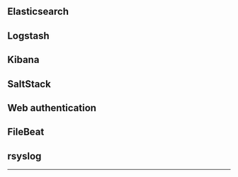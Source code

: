 ## Elasticsearch

## Logstash

## Kibana

## SaltStack

## Web authentication

## FileBeat

## rsyslog


--------------------------------

